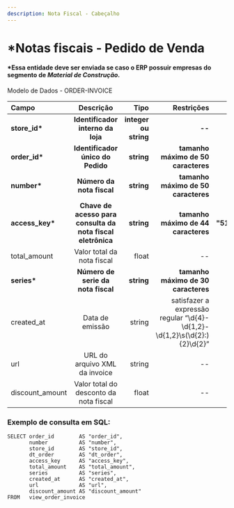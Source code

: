 ```yaml
---
description: Nota Fiscal - Cabeçalho
---
```


# \*Notas fiscais - Pedido de Venda

#### \*Essa entidade deve ser enviada se caso o ERP possuir empresas do segmento de _Material de Construção._

Modelo de Dados - ORDER-INVOICE

| Campo | Descrição | Tipo | Restrições | Exemplo |
| :--- | :---: | ---: | ---: | ---: |
| **store\_id\*** | **Identificador interno da loja** | **integer ou string** | **--** | **1** |
| **order\_id\*** | **Identificador único do Pedido** | **string** | **tamanho máximo de 50 caracteres** | **"ABC1233233"** |
| **number\*** | **Número da nota fiscal** | **string** | **tamanho máximo de 50 caracteres** | **"NFE-0001"** |
| **access\_key\*** | **Chave de acesso para consulta da nota fiscal eletrônica** | **string** | **tamanho máximo de 44 caracteres** | **"51080701212344000127550010000000981364112281"** |
| total\_amount | Valor total da nota fiscal | float | -- | 119.8700 |
| **series\*** | **Número de serie da nota fiscal** | **string** | **tamanho máximo de 30 caracteres** | **"003"** |
| created\_at | Data de emissão | string | satisfazer a expressão regular “\d{4}-\d{1,2}-\d{1,2}\s\(\d{2}:\){2}\d{2}” |  |
| url | URL do arquivo XML da invoice | string | -- | -- |
| discount\_amount | Valor total do desconto da nota fiscal | float | -- | 24.9000 |

### Exemplo de consulta em SQL:

```text
SELECT order_id        AS "order_id", 
       number          AS "number", 
       store_id        AS "store_id", 
       dt_order        AS "dt_order", 
       access_key      AS "access_key", 
       total_amount    AS "total_amount", 
       series          AS "series", 
       created_at      AS "created_at", 
       url             AS "url", 
       discount_amount AS "discount_amount" 
FROM   view_order_invoice 
```

